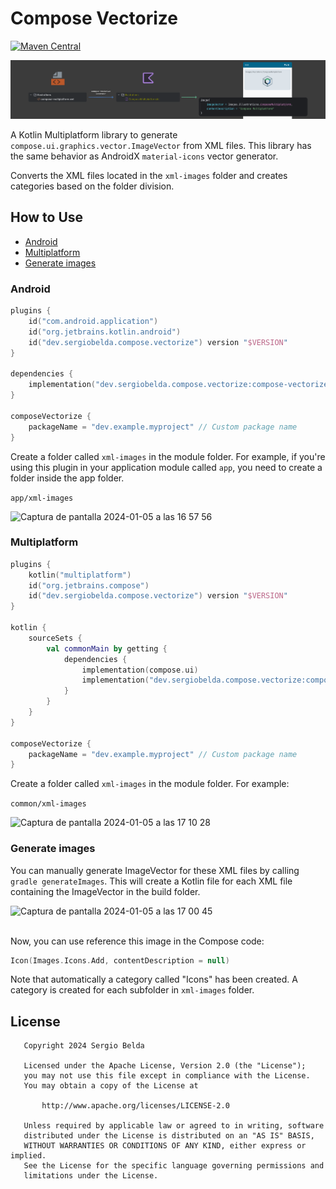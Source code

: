 # Compose Vectorize

[![Maven Central](https://img.shields.io/maven-central/v/dev.sergiobelda.compose.vectorize/compose-vectorize-core)](https://search.maven.org/search?q=g:dev.sergiobelda.compose.vectorize)

<img src="./docs/assets/diagram.png" alt="Compose Vectorize diagram">

A Kotlin Multiplatform library to generate `compose.ui.graphics.vector.ImageVector` from 
XML files. This library has the same behavior as AndroidX `material-icons` vector generator.

Converts the XML files located in the `xml-images` folder and creates categories based on the folder division.

## How to Use

- [Android](#android)
- [Multiplatform](#multiplatform)
- [Generate images](#generate-images)

### Android

```kotlin
plugins {
    id("com.android.application")
    id("org.jetbrains.kotlin.android")
    id("dev.sergiobelda.compose.vectorize") version "$VERSION"
}

dependencies {
    implementation("dev.sergiobelda.compose.vectorize:compose-vectorize-core:$VERSION")
}

composeVectorize {
    packageName = "dev.example.myproject" // Custom package name
}
```

Create a folder called `xml-images` in the module folder. For example, if you're using this plugin in your application module called `app`, you need to create a folder inside the app folder.

`app/xml-images`

<img width="332" alt="Captura de pantalla 2024-01-05 a las 16 57 56" src="https://github.com/serbelga/compose-vectorize/assets/26246782/97c4082a-28d8-4009-addd-427d9f893340">

### Multiplatform

```kotlin
plugins {
    kotlin("multiplatform")
    id("org.jetbrains.compose")
    id("dev.sergiobelda.compose.vectorize") version "$VERSION"
}

kotlin {
    sourceSets {
        val commonMain by getting {
            dependencies {
                implementation(compose.ui)
                implementation("dev.sergiobelda.compose.vectorize:compose-vectorize-core:$VERSION")
            }
        }
    }
}

composeVectorize {
    packageName = "dev.example.myproject" // Custom package name
}
```

Create a folder called `xml-images` in the module folder. For example:

`common/xml-images`

<img width="330" alt="Captura de pantalla 2024-01-05 a las 17 10 28" src="https://github.com/serbelga/compose-vectorize/assets/26246782/2c0a380d-2580-4898-b581-560e4b7c6e6b">

### Generate images

You can manually generate ImageVector for these XML files by calling `gradle generateImages`. This will create a Kotlin file for each XML file containing the ImageVector in the build folder.

<img width="429" alt="Captura de pantalla 2024-01-05 a las 17 00 45" src="https://github.com/serbelga/compose-vectorize/assets/26246782/45ed3cd3-5773-4cf7-9474-4ef6a30a6476">
<br></br>

Now, you can use reference this image in the Compose code:

```kotlin
Icon(Images.Icons.Add, contentDescription = null)
```

Note that automatically a category called "Icons" has been created. A category is created for each subfolder in `xml-images` folder.

## License

```
   Copyright 2024 Sergio Belda

   Licensed under the Apache License, Version 2.0 (the "License");
   you may not use this file except in compliance with the License.
   You may obtain a copy of the License at

       http://www.apache.org/licenses/LICENSE-2.0

   Unless required by applicable law or agreed to in writing, software
   distributed under the License is distributed on an "AS IS" BASIS,
   WITHOUT WARRANTIES OR CONDITIONS OF ANY KIND, either express or implied.
   See the License for the specific language governing permissions and
   limitations under the License.
```
